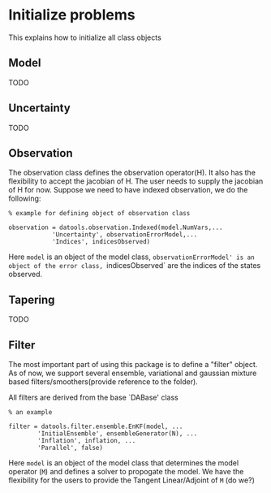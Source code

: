 # Initialize problems
This explains how to initialize all class objects 

## Model
TODO

## Uncertainty
TODO

## Observation
The observation class defines the observation operator(H). It also has the flexibility to accept the jacobian of H. The user needs to supply the jacobian of H for now.
Suppose we need to have indexed observation, we do the following:
```
% example for defining object of observation class

observation = datools.observation.Indexed(model.NumVars,...
			'Uncertainty', observationErrorModel,...
			'Indices', indicesObserved)
``` 
Here `model` is an object of the model class, `observationErrorModel' is an object of the error class, `indicesObserved` are the indices of the states observed.

## Tapering
TODO

## Filter
The most important part of using this package is to define a "filter" object. As of now, we support several ensemble, variational and gaussian mixture based filters/smoothers(provide reference to the folder).

All filters are derived from the base `DABase' class 

```
% an example

filter = datools.filter.ensemble.EnKF(model, ...
		'InitialEnsemble', ensembleGenerator(N), ...
		'Inflation', inflation, ...
		'Parallel', false)
```

Here `model` is an object of the model class that determines the model operator (`M`) and defines a solver to propogate the model. We have the flexibility for the users to provide the Tangent Linear/Adjoint of `M` (do we?)
 
